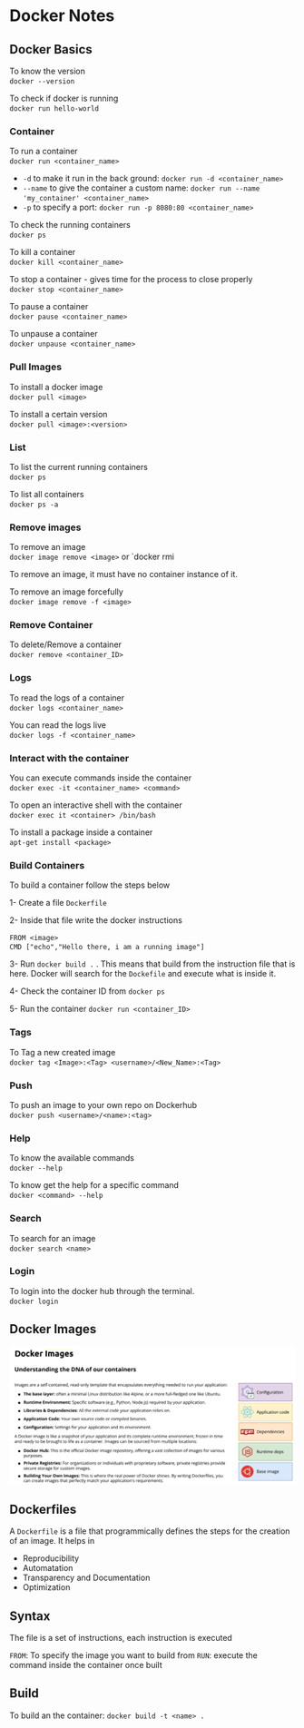 # Docker Notes

## Docker Basics

To know the version  
`docker --version`

To check if docker is running  
`docker run hello-world`

### Container

To run a container  
`docker run <container_name>`
- `-d` to make it run in the back ground: `docker run -d <container_name>`
- `--name` to give the container a custom name: `docker run --name 'my_container' <container_name>`
- `-p` to specify a port: `docker run -p 8080:80 <container_name>` 

To check the running containers  
`docker ps`

To kill a container  
`docker kill <container_name>`

To stop a container - gives time for the process to close properly   
`docker stop <container_name>`

To pause a container  
`docker pause <container_name>`

To unpause a container  
`docker unpause <container_name>`

### Pull Images

To install a docker image  
`docker pull <image>`

To install a certain version  
`docker pull <image>:<version>`

### List

To list the current running containers  
`docker ps`

To list all containers  
`docker ps -a`

### Remove images

To remove an image  
`docker image remove <image>` or `docker rmi <image>

To remove an image, it must have no container instance of it.

To remove an image forcefully  
`docker image remove -f <image>`

### Remove Container

To delete/Remove a container  
`docker remove <container_ID>`


### Logs

To read the logs of a container  
`docker logs <container_name>`

You can read the logs live  
`docker logs -f <container_name>`

### Interact with the container

You can execute commands inside the container  
`docker exec -it <container_name> <command>`

To open an interactive shell with the container  
`docker exec it <container> /bin/bash`

To install a package inside a container  
`apt-get install <package>`

### Build Containers

To build a container follow the steps below

1-  Create a file `Dockerfile`

2-  Inside that file write the docker instructions  
```
FROM <image>
CMD ["echo","Hello there, i am a running image"]
```
3- Run `docker build .` . This means that build from the instruction file that is here. Docker will search for the `Dockefile` and execute what is inside it.

4- Check the container ID from `docker ps`

5- Run the container `docker run <container_ID>`

### Tags

To Tag a new created image  
`docker tag <Image>:<Tag> <username>/<New_Name>:<Tag>`

### Push

To push an image to your own repo on Dockerhub  
`docker push <username>/<name>:<tag>`

### Help

To know the available commands  
`docker --help`

To know get the help for a specific command  
`docker <command> --help`

### Search

To search for an image  
`docker search <name>`

### Login

To login into the docker hub through the terminal.  
`docker login`

## Docker Images

![docker images](media/docker_images.png)


## Dockerfiles

A `Dockerfile` is a file that programmically defines the steps for the creation of an image. It helps in
- Reproducibility
- Automatation
- Transparency and Documentation
- Optimization

## Syntax

The file is a set of instructions, each instruction is executed

`FROM`: To specify the image you want to build from
`RUN`: execute the command inside the container once built

## Build

To build an the container:
`docker build -t <name> .`